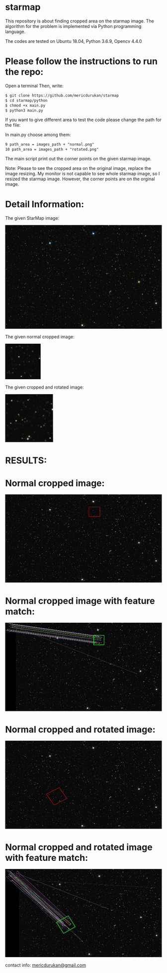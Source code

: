 # starmap
This repository is about finding cropped area on the starmap image. The algorithm for the problem is implemented via Python programming language. 

The codes are tested on Ubuntu 18.04, Python 3.6.9, Opencv 4.4.0 

# Please follow the instructions to run the repo: 

Open a terminal 
Then, write: 
```
$ git clone https://github.com/mericdurukan/starmap
$ cd starmap/python
$ chmod +x main.py
$ python3 main.py
```
If you want to give different area to test the code please change the path for the file: 

In main.py choose among them: 

```
9 path_area = images_path + "normal.png"
10 path_area = images_path + "rotated.png"
```

The main script print out the corner points on the given starmap image. 

Note: Please to see the cropped area on the original image, replace the image resizing. My monitor is not capable to see whole starmap image, so I resized the starmap image. However, the corner points are on the orginal image.

# Detail Information: 


The given StarMap image: 

![Alt text](https://github.com/mericdurukan/starmap/blob/main/images/starmap.png)

The given normal cropped image: 

![Alt text](https://github.com/mericdurukan/starmap/blob/main/images/normal.png)

The given cropped and rotated image: 

![Alt text](https://github.com/mericdurukan/starmap/blob/main/images/rotated.png)

# RESULTS: 

# Normal cropped image: 

![Alt text](https://github.com/mericdurukan/starmap/blob/main/result_images/starmap_normal.jpg)

# Normal cropped image with feature match:  

![Alt text](https://github.com/mericdurukan/starmap/blob/main/result_images/starmap_normal_match.jpg)
 
 # Normal cropped and rotated image: 
 
 ![Alt text](https://github.com/mericdurukan/starmap/blob/main/result_images/starmap_rotated.jpg)
 
 
 
  # Normal cropped and rotated image with feature match: 
 
 ![Alt text](https://github.com/mericdurukan/starmap/blob/main/result_images/starmap_rotated_match.jpg)


 contact info: mericdurukan@gmail.com
 
